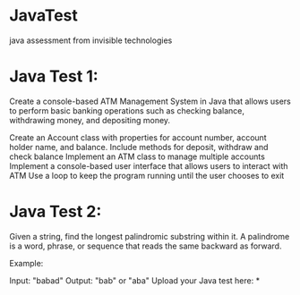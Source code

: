 # JavaTest
java assessment from invisible technologies

# Java Test 1:
Create a console-based ATM Management System in Java that allows users to perform basic banking operations such as checking balance, withdrawing money, and depositing money.

Create an Account class with properties for account number, account holder name, and balance. Include methods for deposit, withdraw and check balance
Implement an ATM class to manage multiple accounts
Implement a console-based user interface that allows users to interact with ATM
Use a loop to keep the program running until the user chooses to exit
# Java Test 2:
Given a string, find the longest palindromic substring within it. A palindrome is a word, phrase, or sequence that reads the same backward as forward.

Example:

Input: "babad"
Output: "bab" or "aba"
Upload your Java test here: *
